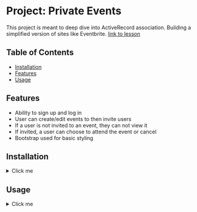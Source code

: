 # Project: Private Events

This project is meant to deep dive into ActiveRecord association. Building a simplified version of sites like Eventbrite.
[link to lesson](https://www.theodinproject.com/lessons/ruby-on-rails-private-events)

## Table of Contents

- [Installation](#installation)
- [Features](#features)
- [Usage](#usage)

## Features

- Ability to sign up and log in
- User can create/edit events to then invite users
- If a user is not invited to an event, they can not view it
- If invited, a user can choose to attend the event or cancel
- Bootstrap used for basic styling

## Installation

<details>
  <summary>Click me</summary>
- clone repository:
```
git clone https://github.com/MclPio/private-events.git
```

- install gems:
```
bundle install
```

- migrate data
```
rails db:migrate
```

- optional: seed data to populate a bunch of users, events and invitations
```
rails db:seed
```

- start server
```
rails s
```

- open in browser
```
localhost:3000
```
</details>


## Usage

<details>
  <summary>Click me</summary>
- After running
```
rails db:seed
```
You can log in to seeded user accounts.
- email: user1@world.co
- password: 123456

- You can create an account by clicking sign-up, no need to use personal info
![Sign up](images/sign_up_page.png)
- The navbar should populate with options, Create Event, Profile, Sign out
To create an event:
1. Click create event at the top of navbar
![Creating an event](images/create_event_page.png)
2. Fill out event details and submit
3. You will then be able to invite users to the event


To edit an event:
1. Go to profile
![Profile page](images/profile_page.png)
2. Click on the edit button beside the event
3. Submit the form

To delete an event:
1. Go to profile
2. Click on delete button and click ok on the confirmation

To join an event:
1. Make sure you are invited by checking the Profile section of the navbar
2. If you are not invited you will get a message "You are not invited to this event"
![Not invited](images/not_invited_event.png)
2. Click on the event and click on the Attend button
![Event page invited](images/invited_event_page.png)
To cancel an event:
1. You can either cancel on the Profile section or the event page itself
</details>